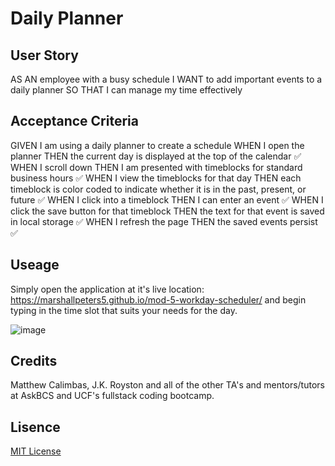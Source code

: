 # Daily Planner

## User Story

AS AN employee with a busy schedule
I WANT to add important events to a daily planner
SO THAT I can manage my time effectively

## Acceptance Criteria

GIVEN I am using a daily planner to create a schedule
WHEN I open the planner
THEN the current day is displayed at the top of the calendar ✅
WHEN I scroll down
THEN I am presented with timeblocks for standard business hours ✅
WHEN I view the timeblocks for that day
THEN each timeblock is color coded to indicate whether it is in the past, present, or future ✅
WHEN I click into a timeblock
THEN I can enter an event ✅
WHEN I click the save button for that timeblock
THEN the text for that event is saved in local storage ✅
WHEN I refresh the page
THEN the saved events persist ✅

## Useage

Simply open the application at it's live location: https://marshallpeters5.github.io/mod-5-workday-scheduler/ and begin typing in the time slot that suits your needs for the day.

![image](https://user-images.githubusercontent.com/89714815/228052675-c19e4ac2-9938-482e-be00-e6d1d89dc556.png)

## Credits

Matthew Calimbas, J.K. Royston and all of the other TA's and mentors/tutors at AskBCS and UCF's fullstack coding bootcamp.

## Lisence

[MIT License](https://choosealicense.com/licenses/mit/)
